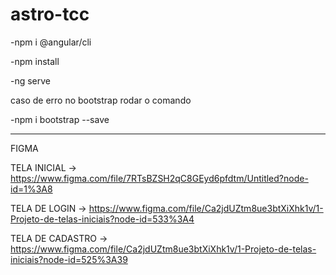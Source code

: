 # astro-tcc

-npm i @angular/cli

-npm install

-ng serve

caso de erro no bootstrap rodar o comando

-npm i bootstrap --save

--------

FIGMA

TELA INICIAL -> https://www.figma.com/file/7RTsBZSH2qC8GEyd6pfdtm/Untitled?node-id=1%3A8

TELA DE LOGIN -> https://www.figma.com/file/Ca2jdUZtm8ue3btXiXhk1v/1-Projeto-de-telas-iniciais?node-id=533%3A4

TELA DE CADASTRO -> https://www.figma.com/file/Ca2jdUZtm8ue3btXiXhk1v/1-Projeto-de-telas-iniciais?node-id=525%3A39
